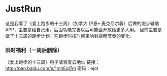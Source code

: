 # JustRun
这是我看了《爱上跑步的十三周》（加拿大 伊恩• 麦克尼尔著）后做的跑步辅助APP，主要是给自己用，后面功能完善以后可能会开放给更多人用。
目前主要是做了十三周的跑步计划：在跑步时按时间来响铃提醒节奏的变化。

### 限时福利（一周后删除）

《爱上跑步的十三周》电子版百度云地址
链接：http://pan.baidu.com/s/1mhEqI7m 密码：ejot
